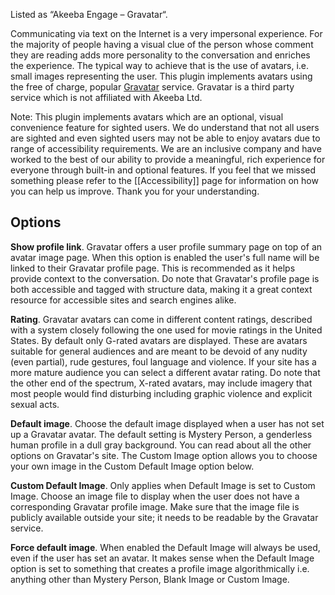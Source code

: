 Listed as “Akeeba Engage – Gravatar“.

Communicating via text on the Internet is a very impersonal experience. For the majority of people having a visual clue of the person whose comment they are reading adds more personality to the conversation and enriches the experience. The typical way to achieve that is the use of avatars, i.e. small images representing the user. This plugin implements avatars using the free of charge, popular [Gravatar](https://gravatar.com) service. Gravatar is a third party service which is not affiliated with Akeeba Ltd.

Note: This plugin implements avatars which are an optional, visual convenience feature for sighted users. We do understand that not all users are sighted and even sighted users may not be able to enjoy avatars due to range of accessibility requirements. We are an inclusive company and have worked to the best of our ability to provide a meaningful, rich experience for everyone through built-in and optional features. If you feel that we missed something please refer to the [[Accessibility]] page for information on how you can help us improve. Thank you for your understanding.

## Options

**Show profile link**. Gravatar offers a user profile summary page on top of an avatar image page. When this option is enabled the user's full name will be linked to their Gravatar profile page. This is recommended as it helps provide context to the conversation. Do note that Gravatar's profile page is both accessible and tagged with structure data, making it a great context resource for accessible sites and search engines alike.

**Rating**. Gravatar avatars can come in different content ratings, described with a system closely following the one used for movie ratings in the United States. By default only G-rated avatars are displayed. These are avatars suitable for general audiences and are meant to be devoid of any nudity (even partial), rude gestures, foul language and violence. If your site has a more mature audience you can select a different avatar rating. Do note that the other end of the spectrum, X-rated avatars, may include imagery that most people would find disturbing including graphic violence and explicit sexual acts.

**Default image**. Choose the default image displayed when a user has not set up a Gravatar avatar. The default setting is Mystery Person, a genderless human profile in a dull gray background. You can read about all the other options on Gravatar's site. The Custom Image option allows you to choose your own image in the Custom Default Image option below.

**Custom Default Image**. Only applies when Default Image is set to Custom Image. Choose an image file to display when the user does not have a corresponding Gravatar profile image. Make sure that the image file is publicly available outside your site; it needs to be readable by the Gravatar service.

**Force default image**. When enabled the Default Image will always be used, even if the user has set an avatar. It makes sense when the Default Image option is set to something that creates a profile image algorithmically i.e. anything other than Mystery Person, Blank Image or Custom Image.